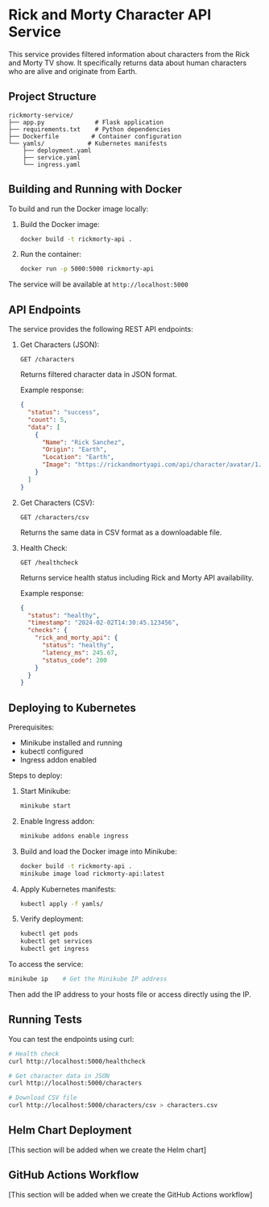 # Rick and Morty Character API Service

This service provides filtered information about characters from the Rick and Morty TV show. It specifically returns data about human characters who are alive and originate from Earth.

## Project Structure

```
rickmorty-service/
├── app.py              # Flask application
├── requirements.txt    # Python dependencies
├── Dockerfile         # Container configuration
└── yamls/            # Kubernetes manifests
    ├── deployment.yaml
    ├── service.yaml
    └── ingress.yaml
```

## Building and Running with Docker

To build and run the Docker image locally:

1. Build the Docker image:
   ```bash
   docker build -t rickmorty-api .
   ```

2. Run the container:
   ```bash
   docker run -p 5000:5000 rickmorty-api
   ```

The service will be available at `http://localhost:5000`

## API Endpoints

The service provides the following REST API endpoints:

1. Get Characters (JSON):
   ```
   GET /characters
   ```
   Returns filtered character data in JSON format.
   
   Example response:
   ```json
   {
     "status": "success",
     "count": 5,
     "data": [
       {
         "Name": "Rick Sanchez",
         "Origin": "Earth",
         "Location": "Earth",
         "Image": "https://rickandmortyapi.com/api/character/avatar/1.jpeg"
       }
     ]
   }
   ```

2. Get Characters (CSV):
   ```
   GET /characters/csv
   ```
   Returns the same data in CSV format as a downloadable file.

3. Health Check:
   ```
   GET /healthcheck
   ```
   Returns service health status including Rick and Morty API availability.
   
   Example response:
   ```json
   {
     "status": "healthy",
     "timestamp": "2024-02-02T14:30:45.123456",
     "checks": {
       "rick_and_morty_api": {
         "status": "healthy",
         "latency_ms": 245.67,
         "status_code": 200
       }
     }
   }
   ```

## Deploying to Kubernetes

Prerequisites:
- Minikube installed and running
- kubectl configured
- Ingress addon enabled

Steps to deploy:

1. Start Minikube:
   ```bash
   minikube start
   ```

2. Enable Ingress addon:
   ```bash
   minikube addons enable ingress
   ```

3. Build and load the Docker image into Minikube:
   ```bash
   docker build -t rickmorty-api .
   minikube image load rickmorty-api:latest
   ```

4. Apply Kubernetes manifests:
   ```bash
   kubectl apply -f yamls/
   ```

5. Verify deployment:
   ```bash
   kubectl get pods
   kubectl get services
   kubectl get ingress
   ```

To access the service:
```bash
minikube ip    # Get the Minikube IP address
```
Then add the IP address to your hosts file or access directly using the IP.

## Running Tests

You can test the endpoints using curl:

```bash
# Health check
curl http://localhost:5000/healthcheck

# Get character data in JSON
curl http://localhost:5000/characters

# Download CSV file
curl http://localhost:5000/characters/csv > characters.csv
```

## Helm Chart Deployment

[This section will be added when we create the Helm chart]

## GitHub Actions Workflow

[This section will be added when we create the GitHub Actions workflow]